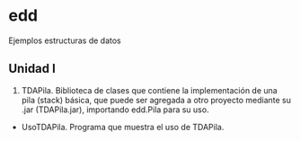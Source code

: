 # edd
Ejemplos estructuras de datos

## Unidad I
1. TDAPila. Biblioteca de clases que contiene la implementación de una pila (stack) básica, que puede ser agregada a otro proyecto mediante su .jar (TDAPila.jar), importando edd.Pila para su uso.

* UsoTDAPila. Programa que muestra el uso de TDAPila.